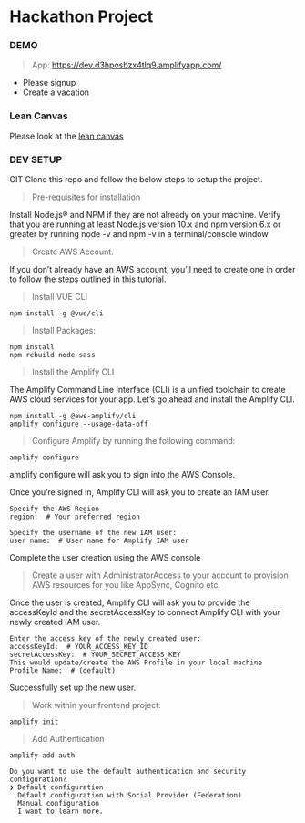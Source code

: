 # Hackathon Project

### DEMO
> App: https://dev.d3hposbzx4tlq9.amplifyapp.com/ 
- Please signup 
- Create a vacation

### Lean Canvas
Please look at the [lean canvas](https://www.google.com/url?q=https://docs.google.com/presentation/d/1ptdQ2YKt0FFTjG_DK4EAWXcfnL5uRCW5u9vVStx_BKE/edit?ts%3D5f8e1f01%23slide%3Did.p1&sa=D&source=hangouts&ust=1603263757622000&usg=AFQjCNG0zuMgYLXaQLq7yPh_kDZYo8v2ug)


### DEV SETUP

GIT Clone this repo and follow the below steps to setup the project.

> Pre-requisites for installation

Install Node.js® and NPM if they are not already on your machine.
Verify that you are running at least Node.js version 10.x and npm version 6.x or greater by running node -v and npm -v in a terminal/console window

> Create AWS Account. 

If you don’t already have an AWS account, you’ll need to create one in order to follow the steps outlined in this tutorial.

> Install VUE CLI
```
npm install -g @vue/cli
```

> Install Packages:
```
npm install
npm rebuild node-sass
```

> Install the Amplify CLI

The Amplify Command Line Interface (CLI) is a unified toolchain to create AWS cloud services for your app. Let’s go ahead and install the Amplify CLI.
```
npm install -g @aws-amplify/cli
amplify configure --usage-data-off
```

> Configure Amplify by running the following command:
```
amplify configure
```
amplify configure will ask you to sign into the AWS Console.

Once you’re signed in, Amplify CLI will ask you to create an IAM user.
```
Specify the AWS Region
region:  # Your preferred region

Specify the username of the new IAM user:
user name:  # User name for Amplify IAM user
```
Complete the user creation using the AWS console

> Create a user with AdministratorAccess to your account to provision AWS resources for you like AppSync, Cognito etc.

Once the user is created, Amplify CLI will ask you to provide the accessKeyId and the secretAccessKey to connect Amplify CLI with your newly created IAM user.

```
Enter the access key of the newly created user:
accessKeyId:  # YOUR_ACCESS_KEY_ID
secretAccessKey:  # YOUR_SECRET_ACCESS_KEY
This would update/create the AWS Profile in your local machine
Profile Name:  # (default)
```
Successfully set up the new user.

> Work within your frontend project:
```
amplify init
```

> Add Authentication
```
amplify add auth
```

```
Do you want to use the default authentication and security configuration? 
❯ Default configuration 
  Default configuration with Social Provider (Federation) 
  Manual configuration 
  I want to learn more.
```
